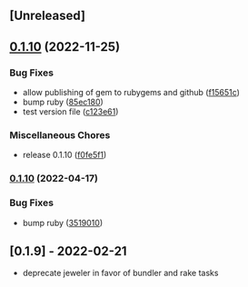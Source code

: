 ## [Unreleased]

## [0.1.10](https://github.com/charlotte-ruby/image_scraper/compare/v0.1.7...v0.1.10) (2022-11-25)


### Bug Fixes

* allow publishing of gem to rubygems and github ([f15651c](https://github.com/charlotte-ruby/image_scraper/commit/f15651cfdd3c7a0e64d37745228f8daea03fc54e))
* bump ruby ([85ec180](https://github.com/charlotte-ruby/image_scraper/commit/85ec180c7ce3ef147864c2756bd82f61c5a41ad0))
* test version file ([c123e61](https://github.com/charlotte-ruby/image_scraper/commit/c123e615b99a48577d0875730ca129d244ad4bda))


### Miscellaneous Chores

* release 0.1.10 ([f0fe5f1](https://github.com/charlotte-ruby/image_scraper/commit/f0fe5f125f414add262187ac5912ae06c4cbcf9c))

### [0.1.10](https://www.github.com/charlotte-ruby/image_scraper/compare/v0.1.7...v0.1.10) (2022-04-17)

### Bug Fixes

* bump ruby ([3519010](https://github.com/charlotte-ruby/image_scraper/commit/351901036ed4b4b9432814ce05bcd5c67ae0c332))

## [0.1.9] - 2022-02-21

- deprecate jeweler in favor of bundler and rake tasks

